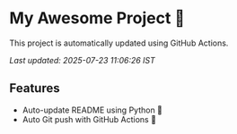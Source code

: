 # My Awesome Project 🚀

This project is automatically updated using GitHub Actions.

_Last updated: 2025-07-23 11:06:26 IST_

## Features
- Auto-update README using Python 🐍
- Auto Git push with GitHub Actions 🤖
